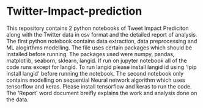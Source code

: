 # Twitter-Impact-prediction
This repository contains 2 python notebooks of Tweet Impact Prediciton along with the Twitter data in csv format and the detailed report of analysis.
The first python notebook contains data extraction, data preprocessing and ML alogirthms modelling.
The file uses certain packages which should be installed before running. The packages used were numpy, pandas, matplotlib, seaborn, sklearn, langid. If run on jupyter notebook all of the code runs except for langid.
To run langid please install langid id using '!pip install langid' before running the notebook.
The second notebook only contains modelling on sequential Neural network algorithm which uses tensorflow and keras. Please install tensorflow and keras to run the code.
The 'Report' word document breifly explains the work and analysis done on the data.
